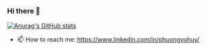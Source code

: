 ### Hi there 👋

[![Anurag's GitHub stats](https://github-readme-stats.vercel.app/api?username=phuongvo9)](https://github.com/anuraghazra/github-readme-stats)

<!--
**phuongvo9/phuongvo9** is a ✨ _special_ ✨ repository because its `README.md` (this file) appears on your GitHub profile.

Here are some ideas to get you started:

- 🔭 I’m currently working on ...
- 🌱 I’m currently learning ...
- 👯 I’m looking to collaborate on ...
- 🤔 I’m looking for help with ...
- 💬 Ask me about ...
- 😄 Pronouns: ...
- ⚡ Fun fact: ...
-->
- 📫 How to reach me: https://www.linkedin.com/in/phuongvohuy/


